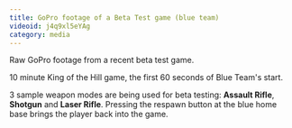 ```yaml
---
title: GoPro footage of a Beta Test game (blue team)
videoid: j4q9xl5eYAg
category: media
---
```


Raw GoPro footage from a recent beta test game.

10 minute King of the Hill game, the first 60 seconds of Blue Team's start.

3 sample weapon modes are being used for beta testing: **Assault Rifle**, **Shotgun** and **Laser Rifle**. Pressing the respawn button at the blue home base brings the player back into the game.
